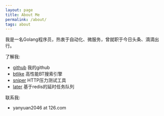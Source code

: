 ```yaml
---
layout: page
title: About Me
permalink: /about/
tags: about
---
```


我是一名Golang程序员，热衷于自动化、微服务，曾就职于今日头条、滴滴出行。

了解我:

- [github](http://github.com/btfak) 我的github
- [btlike](http://gitlab.com/btlike) 高性能BT搜索引擎
- [sniper](http://github.com/btfak/sniper) HTTP压力测试工具
- [later](http://github.com/btfak/later) 基于redis的延时任务队列


联系我:

- yanyuan2046 at 126.com

